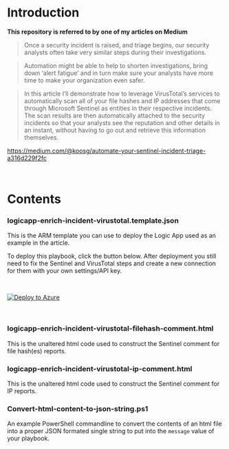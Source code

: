 # Introduction

**This repository is referred to by one of my articles on Medium**

> Once a security incident is raised, and triage begins, our security analysts often take very similar steps during their investigations.

> Automation might be able to help to shorten investigations, bring down ‘alert fatigue’ and in turn make sure your analysts have more time to make your organization even safer.

> In this article I’ll demonstrate how to leverage VirusTotal’s services to automatically scan all of your file hashes and IP addresses that come through Microsoft Sentinel as entities in their respective incidents. The scan results are then automatically attached to the security incidents so that your analysts see the reputation and other details in an instant, without having to go out and retrieve this information themselves.

https://medium.com/@koosg/automate-your-sentinel-incident-triage-a316d229f2fc

<br>

# Contents

### logicapp-enrich-incident-virustotal.template.json

This is the ARM template you can use to deploy the Logic App used as an example in the article.

To deploy this playbook, click the button below. After deployment you still need to fix the Sentinel and VirusTotal steps and create a new connection for them with your own settings/API key.

<br>

[![Deploy to Azure](https://aka.ms/deploytoazurebutton)](https://portal.azure.com/#create/Microsoft.Template/uri/https%3A%2F%2Fraw.githubusercontent.com%2FTheCloudScout%2Fincident-enrich-virustotal%2Fmain%2Flogicapp-enrich-incident-virustotal.template.json)

<br>

### logicapp-enrich-incident-virustotal-filehash-comment.html

This is the unaltered html code used to construct the Sentinel comment for file hash(es) reports.

### logicapp-enrich-incident-virustotal-ip-comment.html

This is the unaltered html code used to construct the Sentinel comment for IP reports.

### Convert-html-content-to-json-string.ps1

An example PowerShell commandline to convert the contents of an html file into a proper JSON formated single string to put into the `message` value of your playbook.